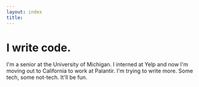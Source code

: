 ```yaml
---
layout: index
title:
---
```


# I write code.

I'm a senior at the University of Michigan. I interned at Yelp and now I'm moving out to California to work at Palantir. I'm trying to write more. Some tech, some not-tech. It'll be fun.

